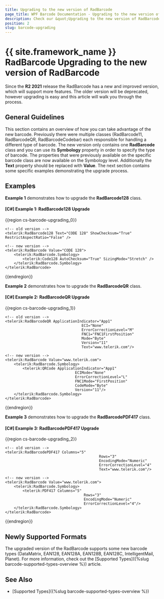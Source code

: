 ```yaml
---
title: Upgrading to the new version of RadBarcode
page_title: WPF Barcode Documentation - Upgrading to the new version of RadBarcode
description: Check our &quot;Upgrading to the new version of RadBarcode&quot; documentation article for Telerik Barcode for WPF control.
position: 2
slug: barcode-upgrading
---
```


# {{ site.framework_name }} RadBarcode Upgrading to the new version of RadBarcode

Since the __R2 2021__ release the RadBarcode has a new and improved version, which will support more features. The older version will be deprecated, however upgrading is easy and this article will walk you through the process. 

## General Guidelines

This section contains an overview of how you can take advantage of the new barcode. Previously there were multiple classes (RadBarcode11, RadBarcodeQR, RadBarcodeCodebar) each responsible for handling a different type of barcode. The new version only contains one __RadBarcode__ class and you can use its __Symbology__ property in order to specify the type of barcode. The properties that were previously available on the specific barcode class are now available on the Symbology level. Additionally the __Text__ property should be replaced with __Value__. The next section contains some specific examples demonstrating the upgrade process.

## Examples 

__Example 1__ demonstrates how to upgrade the __RadBarcode128__ class.

#### __[C#] Example 1: RadBarcode128 Upgrade__  
{{region cs-barcode-upgrading_0}}

    <!-- old version -->
	<telerik:RadBarcode128 Text="CODE 128" ShowChecksum="True" RestrictAspectRatio="False" />

    <!-- new version -->
    <telerik:RadBarcode Value="CODE 128">
        <telerik:RadBarcode.Symbology>
            <telerik:Code128 AutoChecksum="True" SizingMode="Stretch" />
        </telerik:RadBarcode.Symbology>
    </telerik:RadBarcode>
{{endregion}}

__Example 2__ demonstrates how to upgrade the __RadBarcodeQR__ class.

#### __[C#] Example 2: RadBarcodeQR Upgrade__  
{{region cs-barcode-upgrading_1}}

    <!-- old version -->
	<telerik:RadBarcodeQR ApplicationIndicator="App1"
                                       ECI="None"
                                       ErrorCorrectionLevel="M"
                                       FNC1="FNC1FirstPosition"
                                       Mode="Byte"
                                       Version="11"
                                       Text="www.telerik.com"/>

    <!-- new version -->
    <telerik:RadBarcode Value="www.telerik.com">
        <telerik:RadBarcode.Symbology>
            <telerik:QRCode ApplicationIndicator="App1"
                                    ECIMode="None"
                                    ErrorCorrectionLevel="L"
                                    FNC1Mode="FirstPosition"
                                    CodeMode="Byte"
                                    Version="11"/>
        </telerik:RadBarcode.Symbology>
    </telerik:RadBarcode>
{{endregion}}

__Example 3__ demonstrates how to upgrade the __RadBarcodePDF417__ class.

#### __[C#] Example 3: RadBarcodePDF417 Upgrade__  
{{region cs-barcode-upgrading_2}}

    <!-- old version -->
	<telerik:RadBarcodePDF417 Columns="5"
                                               Rows="3"
                                               EncodingMode="Numeric"
                                               ErrorCorrectionLevel="4"
                                               Text="www.telerik.com"/>

    <!-- new version -->
    <telerik:RadBarcode Value="www.telerik.com">
        <telerik:RadBarcode.Symbology>
            <telerik:PDF417 Columns="5"
                                        Rows="3"
                                        EncodingMode="Numeric"
                                        ErrorCorrectionLevel="4"/>
        </telerik:RadBarcode.Symbology>
    </telerik:RadBarcode>
{{endregion}}

## Newly Supported Formats

The upgraded version of the RadBarcode supports some new barcode types (DataMatrix, EAN128, EAN128A, EAN128B, EAN128C, IntelligentMail, Planet). For more information, check out the [Supported Types]({%slug barcode-supported-types-overview %}) article. 

## See Also

- [Supported Types]({%slug barcode-supported-types-overview %})
